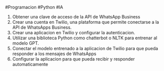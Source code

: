 #Programacion #Python #IA
1) Obtener una clave de acceso de la API de WhatsApp Business
2) Crear una cuenta en Twilio, una plataforma que permite conectarse a la API de WhatsApps Business.
3) Crear una aplicacion en Twilio y configurar la autenticacion.
4) Utilizar una biblioteca Python como chatterbot o NLTK para entrenar al modelo GPT.
5) Conectar el modelo entrenado a la aplicacion de Twilio para que pueda responder a los mensajes de WhatsApps
6) Configurar la aplicacion para que pueda recibir y responder automaticamente